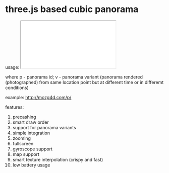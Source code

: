 # three.js based cubic panorama

usage: <iframe src="p.htm?p=2&v=3"></iframe>

where p - panorama id; v - panorama variant (panorama rendered (photographed) from same location point but at different time or in differemt conditions)

example: http://mozg4d.com/p/

features:
1. precashing
2. smart draw order
3. support for panorama variants
4. simple integration
5. zooming
6. fullscreen
7. gyroscope support
8. map support
9. smart texture interpolation (crispy and fast)
10. low battery usage
